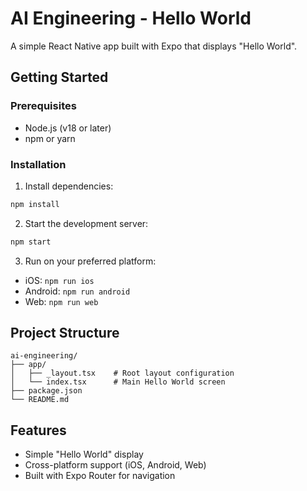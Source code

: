# AI Engineering - Hello World

A simple React Native app built with Expo that displays "Hello World".

## Getting Started

### Prerequisites

- Node.js (v18 or later)
- npm or yarn

### Installation

1. Install dependencies:

```bash
npm install
```

2. Start the development server:

```bash
npm start
```

3. Run on your preferred platform:

- iOS: `npm run ios`
- Android: `npm run android`
- Web: `npm run web`

## Project Structure

```
ai-engineering/
├── app/
│   ├── _layout.tsx    # Root layout configuration
│   └── index.tsx      # Main Hello World screen
├── package.json
└── README.md
```

## Features

- Simple "Hello World" display
- Cross-platform support (iOS, Android, Web)
- Built with Expo Router for navigation
